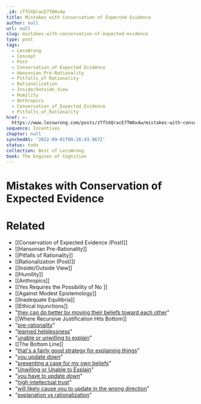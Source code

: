 ```yaml
---
_id: zTfSXQracE7TW8x4w
title: Mistakes with Conservation of Expected Evidence
author: null
url: null
slug: mistakes-with-conservation-of-expected-evidence
type: post
tags:
  - LessWrong
  - Concept
  - Post
  - Conservation_of Expected Evidence
  - Hansonian_Pre-Rationality
  - Pitfalls_of Rationality
  - Rationalization
  - Inside/Outside_View
  - Humility
  - Anthropics
  - Conservation_of_Expected_Evidence
  - Pitfalls_of_Rationality
href: >-
  https://www.lesswrong.com/posts/zTfSXQracE7TW8x4w/mistakes-with-conservation-of-expected-evidence
sequence: Incentives
chapter: null
synchedAt: '2022-09-01T09:26:43.967Z'
status: todo
collection: Best of LessWrong
book: The Engines of Cognition
---
```


# Mistakes with Conservation of Expected Evidence


# Related

- [[Conservation of Expected Evidence (Post)]]
- [[Hansonian Pre-Rationality]]
- [[Pitfalls of Rationality]]
- [[Rationalization (Post)]]
- [[Inside/Outside View]]
- [[Humility]]
- [[Anthropics]]
- [[Yes Requires the Possibility of No
]]
- [[Against Modest Epistemology]]
- [[Inadequate Equilibria]]
- [[Ethical Injunctions]]
- "[they can do better by moving their beliefs toward each other](https://www.lesswrong.com/posts/NKECtGX4RZPd7SqYp/the-modesty-argument)"
- [[Where Recursive Justification Hits Bottom]]
- "[pre-rationality](https://www.lesswrong.com/posts/4K3GtytZhmmXdSj78/confusions-concerning-pre-rationality)"
- "[learned helplessness](https://en.wikipedia.org/wiki/Learned_helplessness)"
- "[unable or unwilling to explain](http://grognor.blogspot.com/2016/12/unable-or-unwilling-to-explain.html)"
- [[The Bottom Line]]
- "[that's a fairly good strategy for explaining things](https://www.lesswrong.com/posts/JtwbGiEz7QWdff5gk/explanation-vs-rationalization)"
- "[you update _down_](http://grognor.blogspot.com/2016/12/stop-believing-opposite-of-what-i-say.html)"
- "[presenting a case for my own beliefs](https://www.lesswrong.com/posts/JtwbGiEz7QWdff5gk/explanation-vs-rationalization)"
- "[Unwilling or Unable to Explain](http://grognor.blogspot.com/2016/12/unable-or-unwilling-to-explain.html)"
- "[you have to update _down_](http://grognor.blogspot.com/2016/12/stop-believing-opposite-of-what-i-say.html)"
- "[high intellectual trust](https://www.lesswrong.com/posts/WB49uKgMkQRbKaHme/combat-vs-nurture-and-meta-contrarianism)"
- "[will likely cause you to update in the wrong direction](http://grognor.blogspot.com/2016/12/stop-believing-opposite-of-what-i-say.html)"
- "[explanation vs rationalization](https://www.lesswrong.com/posts/JtwbGiEz7QWdff5gk/explanation-vs-rationalization)"